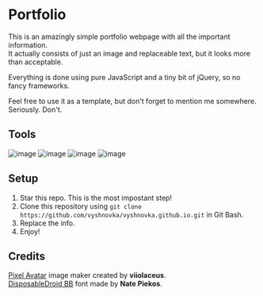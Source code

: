 # Portfolio

This is an amazingly simple portfolio webpage with all the important information.    
It actually consists of just an image and replaceable text, but it looks more than acceptable.
  
Everything is done using pure JavaScript and a tiny bit of jQuery, so no fancy frameworks.

Feel free to use it as a template, but don't forget to mention me somewhere.    
Seriously. Don't.

## Tools

![image](https://img.shields.io/badge/HTML-e33c26?style=for-the-badge&logo=html5&logoColor=white) 
![image](https://img.shields.io/badge/CSS-1572B6?style=for-the-badge&logo=css3&logoColor=white) 
![image](https://img.shields.io/badge/JavaScript-c4b112?style=for-the-badge&logo=javascript&logoColor=white) 
![image](https://img.shields.io/badge/jQuery-0769AD?style=for-the-badge&logo=jquery&logoColor=white)

## Setup

1. Star this repo. This is the most impostant step!
2. Clone this repository using `git clone https://github.com/vyshnovka/vyshnovka.github.io.git` in Git Bash.  
3. Replace the info.  
4. Enjoy!

## Credits

[Pixel Avatar](https://picrew.me/image_maker/112842) image maker created by **viiolaceus**.    
[DisposableDroid BB](https://www.1001fonts.com/disposabledroid-bb-font.html) font made by **Nate Piekos**.
